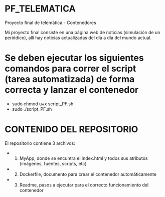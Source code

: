 # PF_TELEMATICA
Proyecto final de telemática - Contenedores

Mi proyecto final consiste en una página web de noticias (simulación de un periódico), allí hay noticias actualizadas del día a día del mundo actual.

# Se deben ejecutar los siguientes comandos para correr el script (tarea automatizada) de forma correcta y lanzar el contenedor
- sudo chmod u+x script_PF.sh
- sudo ./script_PF.sh 

# CONTENIDO DEL REPOSITORIO
El repositorio contiene 3 archivos:
- 1. MyApp, donde se encuntra el index.html y todos sus atributos (imágenes, fuentes, scripts, etc)
- 2. Dockerfile, documento para crear el contenedor automáticamente
- 3. Readme, pasos a ejecutar para el correcto funcionamiento del contenedor

